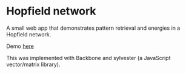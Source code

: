 # Hopfield network

A small web app that demonstrates pattern retrieval and energies in a Hopfield network.

Demo [here](http://xiaodili.com/hopfield)

This was implemented with Backbone and sylvester (a JavaScript vector/matrix library). 

